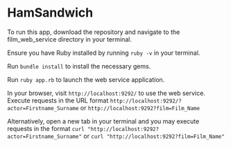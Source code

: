 # HamSandwich

To run this app, download the repository and navigate to the film_web_service directory in your terminal.

Ensure you have Ruby installed by running `ruby -v` in your terminal. 

Run `bundle install` to install the necessary gems.

Run `ruby app.rb` to launch the web service application.

In your browser, visit `http://localhost:9292/` to use the web service. Execute requests in the URL format `http://localhost:9292/?actor=Firstname_Surname` or `http://localhost:9292?film=Film_Name`

Alternatively, open a new tab in your terminal and you may execute requests in the format `curl "http://localhost:9292?actor=Firstname_Surname"` or `curl "http://localhost:9292?film=Film_Name"`
